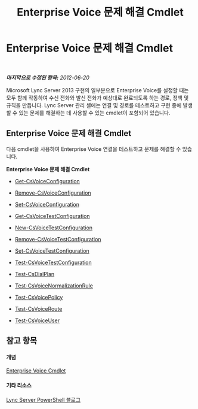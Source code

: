 ﻿---
title: Enterprise Voice 문제 해결 Cmdlet
TOCTitle: Enterprise Voice 문제 해결 Cmdlet
ms:assetid: 28ec32d2-6d1e-40e6-b2a8-065803288e8b
ms:mtpsurl: https://technet.microsoft.com/ko-kr/library/Gg415638(v=OCS.15)
ms:contentKeyID: 49303126
ms.date: 08/10/2015
mtps_version: v=OCS.15
ms.translationtype: HT
---

# Enterprise Voice 문제 해결 Cmdlet

 

_**마지막으로 수정된 항목:** 2012-06-20_

Microsoft Lync Server 2013 구현의 일부분으로 Enterprise Voice를 설정할 때는 모두 함께 작동하여 수신 전화와 발신 전화가 예상대로 완료되도록 하는 경로, 정책 및 규칙을 만듭니다. Lync Server 관리 셸에는 연결 및 경로를 테스트하고 구현 중에 발생할 수 있는 문제를 해결하는 데 사용할 수 있는 cmdlet이 포함되어 있습니다.

## Enterprise Voice 문제 해결 Cmdlet

다음 cmdlet을 사용하여 Enterprise Voice 연결을 테스트하고 문제를 해결할 수 있습니다.

**Enterprise Voice 문제 해결 Cmdlet**

  -   
    [Get-CsVoiceConfiguration](get-csvoiceconfiguration.md)

  -   
    [Remove-CsVoiceConfiguration](remove-csvoiceconfiguration.md)

  -   
    [Set-CsVoiceConfiguration](set-csvoiceconfiguration.md)

  -   
    [Get-CsVoiceTestConfiguration](get-csvoicetestconfiguration.md)

  -   
    [New-CsVoiceTestConfiguration](new-csvoicetestconfiguration.md)

  -   
    [Remove-CsVoiceTestConfiguration](remove-csvoicetestconfiguration.md)

  -   
    [Set-CsVoiceTestConfiguration](set-csvoicetestconfiguration.md)

  -   
    [Test-CsVoiceTestConfiguration](test-csvoicetestconfiguration.md)

  -   
    [Test-CsDialPlan](test-csdialplan.md)

  -   
    [Test-CsVoiceNormalizationRule](test-csvoicenormalizationrule.md)

  -   
    [Test-CsVoicePolicy](test-csvoicepolicy.md)

  -   
    [Test-CsVoiceRoute](test-csvoiceroute.md)

  -   
    [Test-CsVoiceUser](test-csvoiceuser.md)

## 참고 항목

#### 개념

[Enterprise Voice Cmdlet](lync-server-2013-enterprise-voice-cmdlets.md)  

#### 기타 리소스

[Lync Server PowerShell 블로그](http://go.microsoft.com/fwlink/?linkid=203150%26clcid=0x412)

